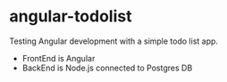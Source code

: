 # angular-todolist

Testing Angular development with a simple todo list app.

- FrontEnd is Angular
- BackEnd is Node.js connected to Postgres DB